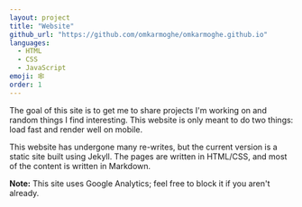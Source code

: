 ```yaml
---
layout: project
title: "Website"
github_url: "https://github.com/omkarmoghe/omkarmoghe.github.io"
languages:
  - HTML
  - CSS
  - JavaScript
emoji: 🕸
order: 1
---
```


The goal of this site is to get me to share projects I'm working on and random things I find interesting. This website is only meant to do two things: load fast and render well on mobile.

This website has undergone many re-writes, but the current version is a static site built using Jekyll. The pages are written in HTML/CSS, and most of the content is written in Markdown.

**Note:** This site uses Google Analytics; feel free to block it if you aren't already.

